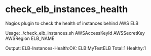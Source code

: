 check_elb_instances_health
==========================

Nagios plugin to check the health of instances behind AWS ELB

Usage: ./check_elb_instances.sh AWSAccessKeyId AWSSecretKey AWSRegion ELB_NAME

Output: ELB-Instances-Health:OK: ELB:MyTestELB Total:1 Healthy:1
